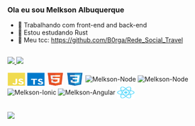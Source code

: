 ### Ola eu sou Melkson Albuquerque
- 🔭 Trabalhando com front-end and back-end
- 🌱 Estou estudando Rust
- 📖 Meu tcc: https://github.com/B0rga/Rede_Social_Travel

##

<div>
    <a href="https://beacons.ai/Melkson127">
        <img height="180em" src="https://github-readme-stats.vercel.app/api?username=Melkson127&show_icons=true&theme=dracula&include_all_commits=true&count_private=true"/>
        <img height="180em" src="https://github-readme-stats.vercel.app/api/top-langs/?username=Melkson127&layout=compact&langs_count=7&theme=dracula"/>
     </a>
</div>
<div style="display: inline_block"><br>
    <img align="center" alt="Melkson-Js" height="30" width="40" src="https://raw.githubusercontent.com/devicons/devicon/master/icons/javascript/javascript-plain.svg">
    <img align="center" alt="Melkson-Ts" height="30" width="40" src="https://raw.githubusercontent.com/devicons/devicon/master/icons/typescript/typescript-plain.svg">
    <img align="center" alt="Melkson-HTML" height="30" width="40" src="https://raw.githubusercontent.com/devicons/devicon/master/icons/html5/html5-original.svg">
    <img align="center" alt="Melkson-CSS" height="30" width="40" src="https://raw.githubusercontent.com/devicons/devicon/master/icons/css3/css3-original.svg">
    <img align="center" alt="Melkson-Node" height="30" width="40" src="https://cdn.jsdelivr.net/gh/devicons/devicon/icons/nodejs/nodejs-original.svg" />
    <img align="center" alt="Melkson-Node" height="30" width="40" src="https://cdn.jsdelivr.net/gh/devicons/devicon/icons/php/php-original.svg" />
    <img align="center" alt="Melkson-Ionic" height="30" width="40" src="https://cdn.jsdelivr.net/gh/devicons/devicon/icons/ionic/ionic-original.svg" />
    <img align="center" alt="Melkson-Angular" height="30" width="40" src="https://cdn.jsdelivr.net/gh/devicons/devicon/icons/angularjs/angularjs-plain.svg">
    <img align="center" alt="Melkson-React" height="30" width="40" src="https://raw.githubusercontent.com/devicons/devicon/master/icons/react/react-original.svg">
   
</div>

##
   <a href="https://www.linkedin.com/in/melkson-albuquerque-168331209/" target="_blank"><img src="https://img.shields.io/badge/-LinkedIn-%230077B5?style=for-the-badge&logo=linkedin&logoColor=white" target="_blank"></a> 
<!--
**Melkson127/Melkson127** is a ✨ _special_ ✨ repository because its `README.md` (this file) appears on your GitHub profile.

Here are some ideas to get you started:

 ...
- 🌱 Rust
- 👯 I’m looking to collaborate on ...
- 🤔 I’m looking for help with ...
- 💬 Ask me about ...
- 📫 How to reach me: ...
- 😄 Pronouns: ...
- ⚡ Fun fact: ...
-->

